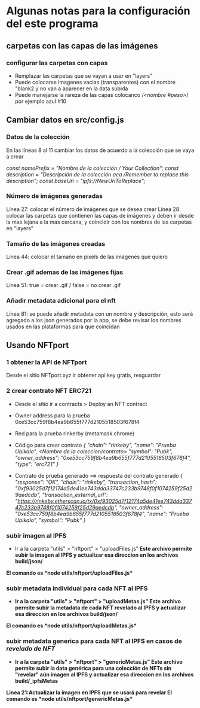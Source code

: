 # Algunas notas para la configuración del este programa

## carpetas con las capas de las imágenes

### configurar las carpetas con capas
- Remplazar las carpetas que se vayan a usar en "layers"
- Puede colocarse imagenes vacias (transparentes) con el nombre "blank2 y no van a aparecer en la data subida
- Puede manejarse la rareza de las capas colocanco /*<nombre #peso>*/ por ejemplo azul #10

## Cambiar datos en src/config.js

### Datos de la colección
En las líneas 8 al 11 cambiar los datos de acuerdo a la colección que se vaya a crear

*const namePrefix = "Nombre de la colección / Your Collection";*
*const description = "Descripción de la colección aca /Remember to replace this description";*
*const baseUri = "ipfs://NewUriToReplace";*

### Número de imágenes generadas
Línea 27: colocar el número de imágenes que se desea crear
Línea 28: colocar las carpetas que contienen las capas de imágenes y deben ir desde la mas lejana a la mas cercana, y coincidir con los nombres de las carpetas en "layers"

### Tamaño de las imágenes creadas
Linea 44: colocar el tamaño en pixels de las imágenes que quiero

### Crear .gif ademas de las imágenes fijas
Línea 51: true = crear .gif / false = no crear .gif

### Añadir metadata adicional para el nft
Línea 81: se puede añadir metadata con un nombre y descripción, esto será agregado a los json generados por la app, se debe revisar los nombres usados en las plataformas para que coincidan

## Usando NFTport

### 1 obtener la API de NFTport
Desde el sitio NFTport.xyz ir obtener api key gratis, resguardar

### 2 crear contrato NFT ERC721
- Desde el sitio ir a contracts > Deploy an NFT contract
- Owner address para la prueba 0xe53cc759f8b4ea9b655f777d2105518503f678f4
- Red para la prueba rinkerby (metamask chrome)
- Código para crear contrato
*{
  "chain": "rinkeby", <cadena de deployment>
  "name": "Prueba Ubikalo", <Nombre de la coleccion/contrato>
  "symbol": "Pubk", <ticker del contrato>
  "owner_address": "0xe53cc759f8b4ea9b655f777d2105518503f678f4", <Wallet del creador>
  "type": "erc721" <tipo de contrato>
}*

- Contrato de prueba generado ==> respuesta del contrato generado
*{
  "response": "OK",
  "chain": "rinkeby",
  "transaction_hash": "0xf93025d7f12174a5de41ee743dda33747c233b9748f0f1074259f25d29aedcdb",
  "transaction_external_url": "https://rinkeby.etherscan.io/tx/0xf93025d7f12174a5de41ee743dda33747c233b9748f0f1074259f25d29aedcdb",
  "owner_address": "0xe53cc759f8b4ea9b655f777d2105518503f678f4",
  "name": "Prueba Ubikalo",
  "symbol": "Pubk"
}*

### subir imagen al IPFS

- Ir a la carpeta "utils" > "nftport" > "uploadFiles.js"<b>
Este archivo permite subir la imagen al IPFS y actualizar esa direccion en los archivos build/json/
<b>
El comando es *node utils/nftport/uploadFiles.js*

### subir metadata individual para cada NFT al IPFS

- Ir a la carpeta "utils" > "nftport" > "uploadMetas.js"<b>
Este archivo permite subir la metadata de cada NFT revelado al IPFS y actualizar esa direccion en los archivos build/json/
<b>
El comando es *node utils/nftport/uploadMetas.js*

### subir metadata generica para cada NFT al IPFS en casos de *revelado de NFT*

- Ir a la carpeta "utils" > "nftport" > "genericMetas.js"<b>
Este archivo permite subir la data genérica para una colección de NFTs sin "revelar" aún imagen al IPFS y actualizar esa direccion en los archivos build/_ipfsMetas
<b>
Linea 21:Actualizar la imagen en IPFS que se usará para revelar
<b>
El comando es *node utils/nftport/genericMetas.js*


